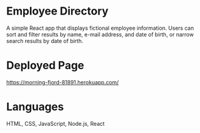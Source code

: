 # Employee Directory

A simple React app that displays fictional employee information. Users can sort and filter results by name, e-mail address, and date of birth, or narrow search results by date of birth.


# Deployed Page
https://morning-fjord-81891.herokuapp.com/


# Languages

HTML, CSS, JavaScript, Node.js, React
